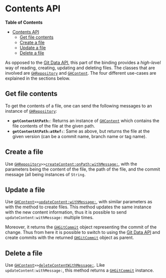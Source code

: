Contents API
============

<!-- markdown-toc start - Don't edit this section. Run M-x markdown-toc-generate-toc again -->
**Table of Contents**

- [Contents API](#contents-api)
    - [Get file contents](#get-file-contents)
    - [Create a file](#create-a-file)
    - [Update a file](#update-a-file)
    - [Delete a file](#delete-a-file)

<!-- markdown-toc end -->

As opposed to the [Git Data API](./git-data.md), this part of the binding provides a _high-level_ way of reading, creating, updating and deleting files. The classes that are involved are [`GHRepository`](../GitHub-Repositories.package/GHRepository.class/README.md) and [`GHContent`](../GitHub-Contents.package/GHContent.class/README.md). The four different use-cases are explained in the sections below.

## Get file contents

To get the contents of a file, one can send the following messages to an instance of [`GHRepository`](../GitHub-Repositories.package/GHRepository.class/README.md):

- **`getContentAtPath:`**: Returns an instance of [`GHContent`](../GitHub-Contents.package/GHContent.class/README.md) which contains the file contents of the file at the given path.
- **`getContentAtPath:atRef:`**: Same as above, but returns the file at the given version (can be a commit name, branch name or tag name).

## Create a file

Use [`GHRepository`](../GitHub-Repositories.package/GHRepository.class/README.md)`>>`[`createContent:onPath:withMessage:`](../GitHub-Contents.package/GHRepository.extension/instance/createContent.onPath.withMessage..st), with the parameters being the content of the file, the path of the file, and the commit message (all being instances of `String`.

## Update a file

Use [`GHContent`](../GitHub-Contents.package/GHContent.class/README.md)`>>`[`updateContent:withMessage:`](../GitHub-Contents.package/GHContent.class/instance/updateContent.withMessage..st), with similar parameters as with the method to create files. This method updates the same instance with the new content information, thus it is possible to send `updateContent:withMessage:` multiple times.

Moreover, it returns the [`GHGitCommit`](../GitHub-Git-Data.package/GHGitCommit.class/README.md) object representing the commit of the change. Thus from here it is possible to switch to using the [Git Data API](./git-data.md) and create commits with the returned [`GHGitCommit`](../GitHub-Git-Data.package/GHGitCommit.class/README.md) object as parent.

## Delete a file

Use [`GHContent`](../GitHub-Contents.package/GHContent.class/README.md)`>>`[`deleteContentWithMessage:`](../GitHub-Contents.package/GHContent.class/instance/deleteContentWithMessage..st). Like `updateContent:withMessage:`, this method returns a [`GHGitCommit`](../GitHub-Git-Data.package/GHGitCommit.class/README.md) instance.
